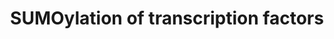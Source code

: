 ---
annotations:
- type: Pathway Ontology
  value: sumoylation pathway
authors:
- ReactomeTeam
- Fehrhart
description: Proteins classified as transcription factors constitute a disproportionate
  number of SUMOylation targets. In most cases SUMOylation inhibits transcriptional
  activation, however in some cases such as TP53 (p53) SUMOylation can enhance activation.
  Inhibition of transcription by SUMOylation may be due to interference with DNA binding,
  re-localization to inactive nuclear bodies, or recruitment of repressive cofactors
  such as histone deacetylases (reviewed in Girdwood et al. 2004, Gill 2005).  View
  original pathway at [http://www.reactome.org/PathwayBrowser/#DIAGRAM=3232118 Reactome].
last-edited: 2021-01-25
organisms:
- Homo sapiens
redirect_from:
- /index.php/Pathway:WP3824
- /instance/WP3824
schema-jsonld:
- '@context': https://schema.org/
  '@id': https://wikipathways.github.io/pathways/WP3824.html
  '@type': Dataset
  creator:
    '@type': Organization
    name: WikiPathways
  description: Proteins classified as transcription factors constitute a disproportionate
    number of SUMOylation targets. In most cases SUMOylation inhibits transcriptional
    activation, however in some cases such as TP53 (p53) SUMOylation can enhance activation.
    Inhibition of transcription by SUMOylation may be due to interference with DNA
    binding, re-localization to inactive nuclear bodies, or recruitment of repressive
    cofactors such as histone deacetylases (reviewed in Girdwood et al. 2004, Gill
    2005).  View original pathway at [http://www.reactome.org/PathwayBrowser/#DIAGRAM=3232118
    Reactome].
  keywords:
  - PIAS1
  - 'HIC1-G97-SUMO1 '
  - 'SUMO1-K25,K114,K150-FOXL2 '
  - UBE2I
  - 'p14ARF '
  - SUMO2:UBE2I
  - PIAS4
  - 3SUMO1:FOXL2
  - SUMO1:C93-UBE2I
  - SUMO1:TP53BP1
  - 'MDM2 '
  - PIAS3
  - 'SP3-G97-SUMO1 '
  - SUMO2,3-K386-TP53
  - 'SUMO1-K10-TFAP2A-1 '
  - 'UBE2I-G93-SUMO2 '
  - PIAS1,2-1
  - 'SUMO1-K21-TFAP2B '
  - TFAP2C homodimer
  - SP3
  - 'SUMO1-K551-SP3 '
  - SUMO1:SP3
  - MTA1
  - 'TP53BP1-G97-SUMO1 '
  - 'K114-FOXL2-G97-SUMO1 '
  - UBE2I:SUMO2,UBE2I:SUMO3
  - 'UBE2I-G92-SUMO3 '
  - 'SUMO1-K10-TFAP2C '
  - 'PIAS2-1 '
  - 'K423-MITF-G97-SUMO1 '
  - 'TFAP2A-1 '
  - 'K150-FOXL2-G97-SUMO1 '
  - SUMO1:TFAP2C
  - SUMO2-K551-SP3
  - HIC1
  - SUMO1:HIC1
  - 'SUMO1-K-TP53BP1 '
  - 'K25-FOXL2-G97-SUMO1 '
  - 'SUMO2-C93-UBE2I '
  - 'TFAP2B '
  - 'K289-MITF-G97-SUMO1 '
  - TFAP2A-1 homodimer
  - SUMO1:TFAP2A-1
  - FOXL2
  - SUMO2,3-K509-MTA1
  - TP53
  - 'PIAS3 '
  - p14-ARF:MDM2
  - 'UBE2I-G97-SUMO1 '
  - 'TFAP2B-G97-SUMO1 '
  - 'TFAP2C '
  - TFAP2B homodimer
  - 'TFAP2C-G97-SUMO1 '
  - 'SUMO1-K333-HIC1 '
  - MITF
  - 'SUMO1-K289,423-MITF '
  - UBE2I,PIAS1
  - homodimer
  - 'PIAS4 '
  - PIAS1,3,4
  - 'SUMO3-C93-UBE2I '
  - 2SUMO1:MITF
  - 'SUMO1-C93-UBE2I '
  - 'TFAP2A-1-G97-SUMO1 '
  - SUMO1:TFAP2B
  - TP53BP1
  - 'PIAS1 '
  license: CC0
  name: SUMOylation of transcription factors
seo: CreativeWork
title: SUMOylation of transcription factors
wpid: WP3824
---